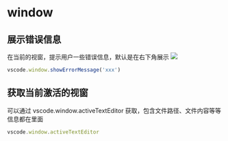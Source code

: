# window

## 展示错误信息

在当前的视窗，提示用户一些错误信息，默认是在右下角展示
![](https://rengar-1253859411.cos.ap-chengdu.myqcloud.com/img/20201118164730.png)

```js
vscode.window.showErrorMessage('xxx')
```

## 获取当前激活的视窗

可以通过 vscode.window.activeTextEditor 获取，包含文件路径、文件内容等等信息都在里面

```js
vscode.window.activeTextEditor
```